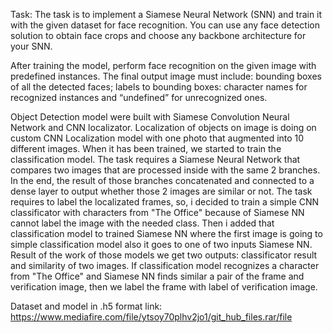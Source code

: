 Task:
The task is to implement a Siamese Neural Network (SNN) and train it with the given dataset for face recognition. You can use any face detection solution to obtain face crops and choose any backbone architecture for your SNN.

After training the model, perform face recognition on the given image with predefined instances. The final output image must include:
bounding boxes of all the detected faces;
labels to bounding boxes: character names for recognized instances and “undefined” for unrecognized ones.


Object Detection model were built with Siamese Convolution Neural Network and CNN localizator.
Localization of objects on image is doing on custom CNN Localization model with one photo that augmented into 10 different images.
When it has been trained, we started to train the classification model. The task requires a Siamese Neural Network that compares two images that are processed inside with the same 2 branches. In the end, the result of those branches concatenated and connected to a dense layer to output 
whether those 2 images are similar or not. The task requires to label the localizated frames, so, i decided to train a simple CNN classificator with characters from "The Office" because of Siamese NN cannot label the image with the needed class. Then i added that classification model to 
trained Siamese NN where the first image is going to simple classification model also it goes to one of two inputs Siamese NN. Result of the work of those models we get two outputs: classificator result and similarity of two images.
If classification model recognizes a character from "The Office" and Siamese NN finds similar a pair of the frame and verification image, then we label the frame with label of verification image. 

Dataset and model in .h5 format link: https://www.mediafire.com/file/ytsoy70plhv2jo1/git_hub_files.rar/file

